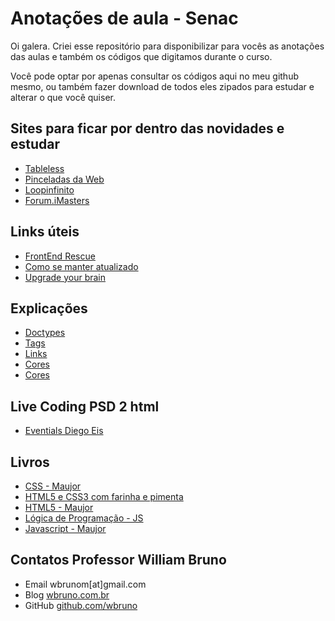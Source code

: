 # Anotações de aula - Senac
Oi galera. Criei esse repositório para disponibilizar para vocês as anotações das aulas e também os códigos que digitamos durante o curso.

Você pode optar por apenas consultar os códigos aqui no meu github mesmo, ou também fazer download de todos eles zipados para estudar e alterar o que você quiser.


## Sites para ficar por dentro das novidades e estudar
* [Tableless](http://tableless.com.br/)
* [Pinceladas da Web](http://www.pinceladasdaweb.com.br/blog/)
* [Loopinfinito](http://loopinfinito.com.br/)
* [Forum.iMasters](http://forum.imasters.com.br/)


## Links úteis
* [FrontEnd Rescue](http://uptodate.frontendrescue.org/)
* [Como se manter atualizado](http://oswaldoacauan.github.io/keep-up-to-date-brazuca/)
* [Upgrade your brain](https://github.com/pinceladasdaweb/Upgrade-your-brain)


## Explicações
* [Doctypes](https://github.com/wbruno/senac-html5-css3/blob/master/DOCTYPEs.md)
* [Tags](https://github.com/wbruno/senac-html5-css3/blob/master/TAGs.md)
* [Links](https://github.com/wbruno/senac-html5-css3/blob/master/LINKs.md)
* [Cores](http://tableless.com.br/sobre-cor-e-webdesign/)
* [Cores](http://tableless.com.br/cor-webdesign-2/)


## Live Coding PSD 2 html
* [Eventials Diego Eis](https://www.eventials.com/pt-br/tableless/live-coding-implementando-um-layout-com-html-css/)


## Livros
* [CSS - Maujor](http://www.livrocss.com.br/)
* [HTML5 e CSS3 com farinha e pimenta](http://tableless.com.br/livro-html5-e-css3/)
* [HTML5 - Maujor](http://www.livrohtml5.com.br/)
* [Lógica de Programação - JS](http://www.casadocodigo.com.br/products/livro-programacao)
* [Javascript - Maujor](http://www.livrojavascript.com.br/)


## Contatos Professor William Bruno
* Email wbrunom[at]gmail.com
* Blog [wbruno.com.br](http://wbruno.com.br/)
* GitHub [github.com/wbruno](https://github.com/wbruno/)
